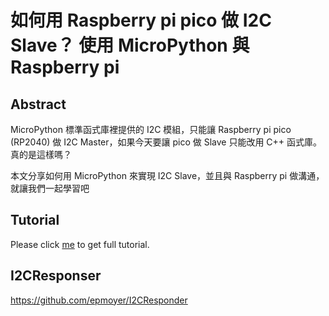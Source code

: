 # 如何用 Raspberry pi pico 做 I2C Slave？ 使用 MicroPython 與 Raspberry pi

## Abstract
MicroPython 標準函式庫裡提供的 I2C 模組，只能讓 Raspberry pi pico (RP2040) 做 I2C Master，如果今天要讓 pico 做 Slave 只能改用 C++ 函式庫。真的是這樣嗎？

本文分享如何用 MicroPython 來實現 I2C Slave，並且與 Raspberry pi 做溝通，就讓我們一起學習吧

## Tutorial
Please click [me](https://koding.work/let-raspberry-pi-pico-to-be-i2c-slave/) to get full tutorial.

## I2CResponser
https://github.com/epmoyer/I2CResponder
